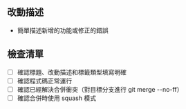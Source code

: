 ## 改動描述
* 簡單描述新增的功能或修正的錯誤

## 檢查清單
* [ ] 確認標題、改動描述和標籤類型填寫明確
* [ ] 確認程式碼正常運行
* [ ] 確認已經解決合併衝突（對目標分支進行 git merge --no-ff）
* [ ] 確認合併時使用 squash 模式